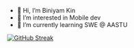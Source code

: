 - 👋 Hi, I’m Biniyam Kin
- 👀 I’m interested in Mobile dev
- 🌱 I’m currently learning SWE @ AASTU

[![GitHub Streak](https://streak-stats.demolab.com/?theme=darkuser=biniKin)](https://git.io/streak-stats)

<!---
biniKin/biniKin is a ✨ special ✨ repository because its `README.md` (this file) appears on your GitHub profile.
You can click the Preview link to take a look at your changes.
--->
